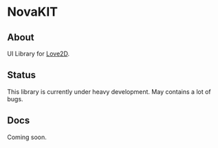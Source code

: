 # NovaKIT

## About

UI Library for [Love2D](https://love2d.org/).

## Status

This library is currently under heavy development.
May contains a lot of bugs.

## Docs

Coming soon.
